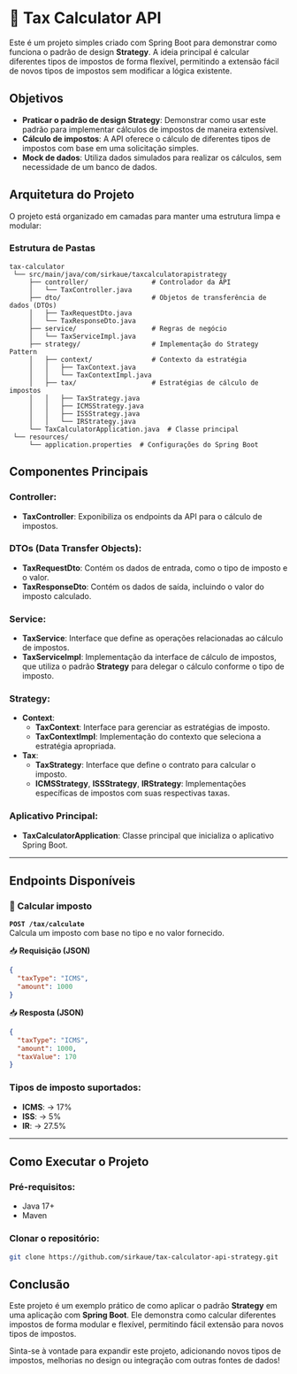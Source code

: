 # 🧾 Tax Calculator API

Este é um projeto simples criado com Spring Boot para demonstrar como funciona o padrão de design **Strategy**. A ideia principal é calcular diferentes tipos de impostos de forma flexível, permitindo a extensão fácil de novos tipos de impostos sem modificar a lógica existente.

## Objetivos

- **Praticar o padrão de design Strategy**: Demonstrar como usar este padrão para implementar cálculos de impostos de maneira extensível.
- **Cálculo de impostos**: A API oferece o cálculo de diferentes tipos de impostos com base em uma solicitação simples.
- **Mock de dados**: Utiliza dados simulados para realizar os cálculos, sem necessidade de um banco de dados.

## Arquitetura do Projeto

O projeto está organizado em camadas para manter uma estrutura limpa e modular:

### Estrutura de Pastas
```plaintext
tax-calculator
 └── src/main/java/com/sirkaue/taxcalculatorapistrategy
     ├── controller/                # Controlador da API
     │   └── TaxController.java
     ├── dto/                       # Objetos de transferência de dados (DTOs)
     │   ├── TaxRequestDto.java
     │   └── TaxResponseDto.java
     ├── service/                   # Regras de negócio
     │   └── TaxServiceImpl.java
     ├── strategy/                  # Implementação do Strategy Pattern
     │   ├── context/               # Contexto da estratégia
     │   │   ├── TaxContext.java
     │   │   └── TaxContextImpl.java
     │   ├── tax/                   # Estratégias de cálculo de impostos
     │   │   ├── TaxStrategy.java
     │   │   ├── ICMSStrategy.java
     │   │   ├── ISSStrategy.java
     │   │   └── IRStrategy.java
     └── TaxCalculatorApplication.java  # Classe principal
 └── resources/
     └── application.properties  # Configurações do Spring Boot
```

## Componentes Principais

### Controller:
- **TaxController**: Exponibiliza os endpoints da API para o cálculo de impostos.

### DTOs (Data Transfer Objects):
- **TaxRequestDto**: Contém os dados de entrada, como o tipo de imposto e o valor.
- **TaxResponseDto**: Contém os dados de saída, incluindo o valor do imposto calculado.

### Service:
- **TaxService**: Interface que define as operações relacionadas ao cálculo de impostos.
- **TaxServiceImpl**: Implementação da interface de cálculo de impostos, que utiliza o padrão **Strategy** para delegar o cálculo conforme o tipo de imposto.

### Strategy:
- **Context**:
    - **TaxContext**: Interface para gerenciar as estratégias de imposto.
    - **TaxContextImpl**: Implementação do contexto que seleciona a estratégia apropriada.
- **Tax**:
    - **TaxStrategy**: Interface que define o contrato para calcular o imposto.
    - **ICMSStrategy**, **ISSStrategy**, **IRStrategy**: Implementações específicas de impostos com suas respectivas taxas.

### Aplicativo Principal:
- **TaxCalculatorApplication**: Classe principal que inicializa o aplicativo Spring Boot.

---

## Endpoints Disponíveis

### 📌 Calcular imposto
**`POST /tax/calculate`**  
Calcula um imposto com base no tipo e no valor fornecido.

📥 **Requisição (JSON)**
```json
{
  "taxType": "ICMS",
  "amount": 1000
}
```
📥 **Resposta (JSON)**
```json
{
  "taxType": "ICMS",
  "amount": 1000,
  "taxValue": 170
}
```

### Tipos de imposto suportados:
- **ICMS**: → 17%
- **ISS**: → 5%
- **IR**: → 27.5%

---

## Como Executar o Projeto

### Pré-requisitos:
- Java 17+
- Maven

### Clonar o repositório:
```bash
git clone https://github.com/sirkaue/tax-calculator-api-strategy.git
```

## Conclusão

Este projeto é um exemplo prático de como aplicar o padrão **Strategy** em uma aplicação com **Spring Boot**. Ele demonstra como calcular diferentes impostos de forma modular e flexível, permitindo fácil extensão para novos tipos de impostos.

Sinta-se à vontade para expandir este projeto, adicionando novos tipos de impostos, melhorias no design ou integração com outras fontes de dados!
